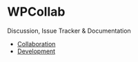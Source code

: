 # WPCollab

Discussion, Issue Tracker &amp; Documentation

- [Collaboration](/collaboration)
- [Development](/development)
